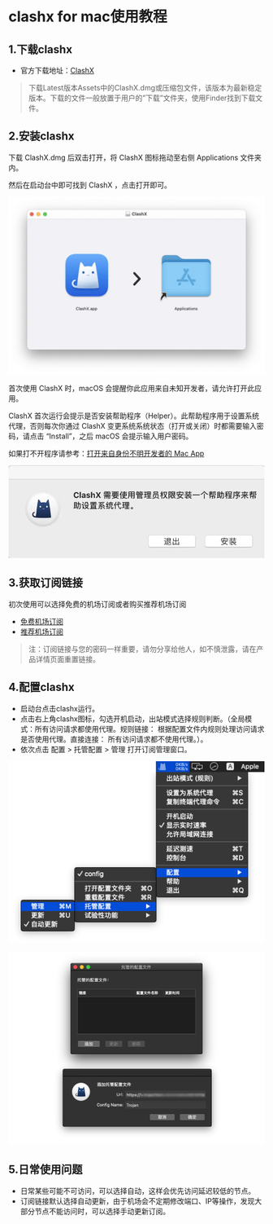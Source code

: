 # clashx for mac使用教程

## 1.下载clashx

* 官方下载地址：[ClashX](https://github.com/yichengchen/clashX/releases)

>下载Latest版本Assets中的ClashX.dmg或压缩包文件，该版本为最新稳定版本。下载的文件一般放置于用户的”下载”文件夹，使用Finder找到下载文件。

## 2.安装clashx

下载 ClashX.dmg 后双击打开，将 ClashX 图标拖动至右侧 Applications 文件夹内。

然后在启动台中即可找到 ClashX ，点击打开即可。

![image](https://raw.githubusercontent.com/winston779/clash/main/imgs/clashx_install.jpg)

首次使用 ClashX 时，macOS 会提醒你此应用来自未知开发者，请允许打开此应用。

ClashX 首次运行会提示是否安装帮助程序（Helper）。此帮助程序用于设置系统代理，否则每次你通过 ClashX 变更系统系统状态（打开或关闭）时都需要输入密码，请点击 “Install”，之后 macOS 会提示输入用户密码。

如果打不开程序请参考：[打开来自身份不明开发者的 Mac App](https://support.apple.com/zh-cn/guide/mac-help/mh40616/mac)

![image](https://raw.githubusercontent.com/winston779/clash/main/imgs/clashx-permissions.jpg)

## 3.获取订阅链接

初次使用可以选择免费的机场订阅或者购买推荐机场订阅

* [免费机场订阅](https://github.com/winston779/clash/blob/main/%E5%85%8D%E8%B4%B9clash%E6%9C%BA%E5%9C%BA%E8%AE%A2%E9%98%85%E9%93%BE%E6%8E%A5.md)
* [推荐机场订阅](https://github.com/winston779/clash/blob/main/%E6%9C%80%E6%96%B0clash%E6%9C%BA%E5%9C%BA%E6%8E%A8%E8%8D%90.md)

> 注：订阅链接与您的密码一样重要，请勿分享给他人，如不慎泄露，请在产品详情页面重置链接。

## 4.配置clashx

* 启动台点击clashx运行。
* 点击右上角clashx图标，勾选开机启动，出站模式选择规则判断。（全局模式：所有访问请求都使用代理。规则链接： 根据配置文件内规则处理访问请求是否使用代理。直接连接： 所有访问请求都不使用代理。）。
* 依次点击 配置 > 托管配置 > 管理 打开订阅管理窗口。

![image](https://raw.githubusercontent.com/winston779/clash/main/imgs/clashx-add-01.png)

![image](https://raw.githubusercontent.com/winston779/clash/main/imgs/clashx-add-02.png)

## 5.日常使用问题

* 日常某些可能不可访问，可以选择自动，这样会优先访问延迟较低的节点。
* 订阅链接默认选择自动更新，由于机场会不定期修改端口、IP等操作，发现大部分节点不能访问时，可以选择手动更新订阅。
